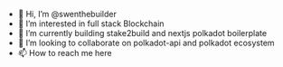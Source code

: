 - 👋 Hi, I’m @swenthebuilder
- 👀 I’m interested in full stack Blockchain 
- 🌱 I’m currently building stake2build and nextjs polkadot boilerplate 
- 💞️ I’m looking to collaborate on polkadot-api and polkadot ecosystem 
- 📫 How to reach me here

<!---
swenthebuilder/swenthebuilder is a ✨ special ✨ repository because its `README.md` (this file) appears on your GitHub profile.
You can click the Preview link to take a look at your changes.
--->
